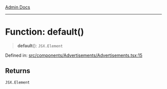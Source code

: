 [Admin Docs](/)

***

# Function: default()

> **default**(): `JSX.Element`

Defined in: [src/components/Advertisements/Advertisements.tsx:15](https://github.com/PalisadoesFoundation/talawa-admin/blob/main/src/components/Advertisements/Advertisements.tsx#L15)

## Returns

`JSX.Element`
